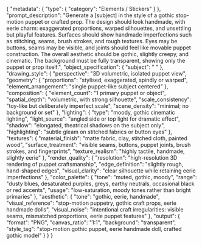 {
  "metadata": {
    "type": {
      "category": "Elements / Stickers"
    }
  },
  "prompt_description": "Generate a [subject] in the style of a gothic stop-motion puppet or crafted prop. The design should look handmade, with eerie charm: exaggerated proportions, warped silhouettes, and unsettling but playful features. Surfaces should show handmade imperfections such as stitching, seams, brush strokes, and rough textures. Eyes may be buttons, seams may be visible, and joints should feel like movable puppet construction. The overall aesthetic should be gothic, slightly creepy, and cinematic. The background must be fully transparent, showing only the puppet or prop itself.",
  "object_specification": {
    "subject": " "
  },
  "drawing_style": {
    "perspective": "3D volumetric, isolated puppet view",
    "geometry": {
      "proportions": "stylised, exaggerated, spindly or warped",
      "element_arrangement": "single puppet-like subject centered"
    },
    "composition": {
      "element_count": "1 primary puppet or object",
      "spatial_depth": "volumetric, with strong silhouette",
      "scale_consistency": "toy-like but deliberately imperfect scale",
      "scene_density": "minimal; no background or set"
    },
    "lighting": {
      "type": "moody, gothic cinematic lighting",
      "light_source": "angled side or top light for dramatic effect",
      "shadow": "elongated, theatrical shadows on the subject only",
      "highlighting": "subtle gleam on stitched fabrics or button eyes"
    },
    "textures": {
      "material_finish": "matte fabric, clay, stitched cloth, painted wood",
      "surface_treatment": "visible seams, buttons, puppet joints, brush strokes, and fingerprints",
      "texture_realism": "highly tactile, handmade, slightly eerie"
    },
    "render_quality": {
      "resolution": "high-resolution 3D rendering of puppet craftsmanship",
      "edge_definition": "slightly rough, hand-shaped edges",
      "visual_clarity": "clear silhouette while retaining eerie imperfections"
    },
    "color_palette": {
      "tone": "muted, gothic, moody",
      "range": "dusty blues, desaturated purples, greys, earthy neutrals, occasional black or red accents",
      "usage": "low-saturation, moody tones rather than bright primaries"
    },
    "aesthetic": {
      "tone": "gothic, eerie, handmade",
      "visual_reference": "stop-motion puppetry, gothic craft props, eerie handmade dolls",
      "visual_noise": "intentional craft irregularities: visible seams, mismatched proportions, eerie puppet features"
    },
    "output": {
      "format": "PNG",
      "canvas_ratio": "1:1",
      "background": "transparent",
      "style_tag": "stop-motion gothic puppet, eerie handmade doll, crafted gothic model"
    }
  }
}

